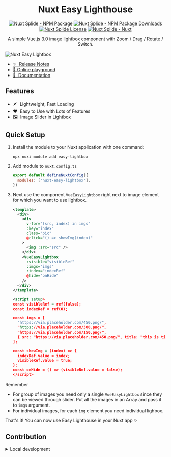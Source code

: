 <h1 align="center">
Nuxt Easy Lighthouse
</h1>

<p align="center">
<a href="https://npmjs.com/package/nuxt-easy-lightbox"><img src="https://img.shields.io/npm/v/nuxt-easy-lightbox/latest.svg?style=flat&colorA=020420&colorB=00DC82" alt="Nuxt Splide - NPM Package" /></a>
<a href="https://npmjs.com/package/nuxt-easy-lightbox"><img src="https://img.shields.io/npm/dm/nuxt-easy-lightbox.svg?style=flat&colorA=020420&colorB=00DC82" alt="Nuxt Splide - NPM Package Downloads" /></a>
<a href="https://npmjs.com/package/nuxt-easy-lightbox"><img src="https://img.shields.io/npm/l/nuxt-easy-lightbox.svg?style=flat&colorA=020420&" alt="Nuxt Splide License" /></a>
<a href="https://nuxt.com"><img src="https://img.shields.io/badge/Nuxt-020420?logo=nuxt.js" alt="Nuxt Splide - Nuxt" /></a>
</p>

<p align="center">
A simple Vue.js 3.0 image lightbox component with Zoom / Drag / Rotate / Switch.
</p>

![Nuxt Easy Lightbox](./.github/VueEasyLightbox.gif)

- [✨ &nbsp;Release Notes](/CHANGELOG.md)
- [🏀 Online playground](https://stackblitz.com/github/modbender/nuxt-easy-lightbox?file=playground%2Fapp.vue)
- [📖 &nbsp;Documentation](https://github.com/XiongAmao/vue-easy-lightbox)

## Features

- 🪶 &nbsp;Lightweight, Fast Loading
- ❤️ &nbsp;Easy to Use with Lots of Features
- 🖼️ &nbsp;Image Slider in Lightbox

## Quick Setup

1. Install the module to your Nuxt application with one command:

    ```bash
    npx nuxi module add easy-lightbox
    ```

2. Add module to `nuxt.config.ts`
  
    ```js
    export default defineNuxtConfig({
      modules: ['nuxt-easy-lightbox'],
    })
    ```

3. Next use the component `VueEasyLightbox` right next to image element for which you want to use lightbox.

    ```xml
    <template>
      <div>
        <div
          v-for="(src, index) in imgs"
          :key="index"
          class="pic"
          @click="() => showImg(index)"
        >
          <img :src="src" />
        </div>
        <VueEasyLightbox
          :visible="visibleRef"
          :imgs="imgs"
          :index="indexRef"
          @hide="onHide"
        />
      </div>
    </template>

    <script setup>
    const visibleRef = ref(false);
    const indexRef = ref(0);

    const imgs = [
      "https://via.placeholder.com/450.png/",
      "https://via.placeholder.com/300.png/",
      "https://via.placeholder.com/150.png/",
      { src: "https://via.placeholder.com/450.png/", title: "this is title" },
    ];

    const showImg = (index) => {
      indexRef.value = index;
      visibleRef.value = true;
    };
    const onHide = () => (visibleRef.value = false);
    </script>
    ```
  
  Remember 
  - For group of images you need only a single `VueEasyLightbox` since they can be viewed through slider. Put all the images in an Array and pass it to `imgs` argument.
  - For individual images, for each `img` element you need individual lighbox.

That's it! You can now use Easy Lighthouse in your Nuxt app ✨


## Contribution

<details>
  <summary>Local development</summary>
  
  ```bash
  # Install dependencies
  pnpm install
  
  # Generate type stubs
  pnpm dev:prepare
  
  # Develop with the playground
  pnpm dev
  
  # Build the playground
  pnpm dev:build
  
  # Run ESLint
  pnpm lint
  
  # Run Vitest
  pnpm test
  pnpm test:watch
  
  # Release new version
  npm run release
  ```

</details>
